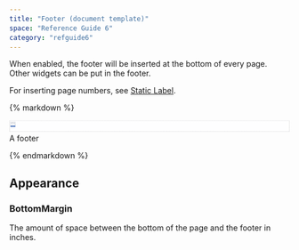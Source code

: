 ```yaml
---
title: "Footer (document template)"
space: "Reference Guide 6"
category: "refguide6"
---
```



When enabled, the footer will be inserted at the bottom of every page. Other widgets can be put in the footer.

For inserting page numbers, see [Static Label](Static+Label+Document+Template).

<div class="alert alert-info">{% markdown %}

![](attachments/819203/918235.png)
A footer

{% endmarkdown %}</div>

## Appearance

### BottomMargin

The amount of space between the bottom of the page and the footer in inches.